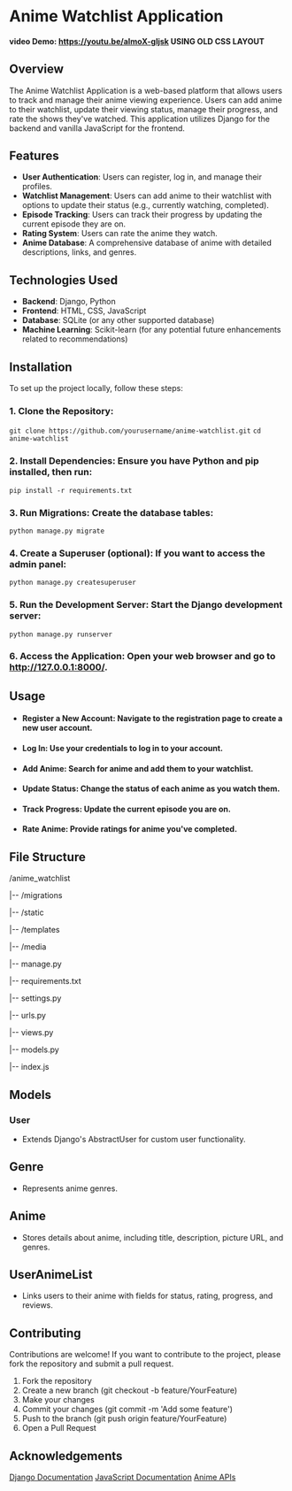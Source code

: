 # Anime Watchlist Application

#### video Demo: <https://youtu.be/aImoX-gljsk> USING OLD CSS LAYOUT

## Overview

The Anime Watchlist Application is a web-based platform that allows users to track and manage their anime viewing experience. Users can add anime to their watchlist, update their viewing status, manage their progress, and rate the shows they've watched. This application utilizes Django for the backend and vanilla JavaScript for the frontend.

## Features

- **User Authentication**: Users can register, log in, and manage their profiles.
- **Watchlist Management**: Users can add anime to their watchlist with options to update their status (e.g., currently watching, completed).
- **Episode Tracking**: Users can track their progress by updating the current episode they are on.
- **Rating System**: Users can rate the anime they watch.
- **Anime Database**: A comprehensive database of anime with detailed descriptions, links, and genres.

## Technologies Used

- **Backend**: Django, Python
- **Frontend**: HTML, CSS, JavaScript
- **Database**: SQLite (or any other supported database)
- **Machine Learning**: Scikit-learn (for any potential future enhancements related to recommendations)

## Installation

To set up the project locally, follow these steps:

### 1. **Clone the Repository**:
   ```git clone https://github.com/yourusername/anime-watchlist.git```
   ```cd anime-watchlist```

### 2. Install Dependencies: Ensure you have Python and pip installed, then run:

``` pip install -r requirements.txt ```

### 3. Run Migrations: Create the database tables:


```python manage.py migrate```

### 4. Create a Superuser (optional): If you want to access the admin panel:


```python manage.py createsuperuser```

### 5. Run the Development Server: Start the Django development server:

```python manage.py runserver```

### 6. Access the Application: Open your web browser and go to http://127.0.0.1:8000/.

## Usage
- #### Register a New Account: Navigate to the registration page to create a new user account.
- #### Log In: Use your credentials to log in to your account.
- #### Add Anime: Search for anime and add them to your watchlist.
- #### Update Status: Change the status of each anime as you watch them.
- #### Track Progress: Update the current episode you are on.
- #### Rate Anime: Provide ratings for anime you've completed.

## File Structure

/anime_watchlist

|-- /migrations

|-- /static

|-- /templates

|-- /media

|-- manage.py

|-- requirements.txt

|-- settings.py

|-- urls.py

|-- views.py

|-- models.py

|-- index.js

## Models

### User
- Extends Django's AbstractUser for custom user functionality.

## Genre
- Represents anime genres.

## Anime
- Stores details about anime, including title, description, picture URL, and genres.

## UserAnimeList
- Links users to their anime with fields for status, rating, progress, and reviews.

## Contributing
Contributions are welcome! If you want to contribute to the project, please fork the repository and submit a pull request.

1. Fork the repository
2. Create a new branch (git checkout -b feature/YourFeature)
3. Make your changes
4. Commit your changes (git commit -m 'Add some feature')
5. Push to the branch (git push origin feature/YourFeature)
6. Open a Pull Request

## Acknowledgements
[Django Documentation](https://docs.djangoproject.com/en/5.1/)
[JavaScript Documentation](https://developer.mozilla.org/en-US/docs/Web/JavaScript)
[Anime APIs](https://rapidapi.com/felixeschmittfes/api/myanimelist/playground/apiendpoint_df7df34c-2e4a-4231-a9e2-8d76c6445333)
